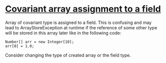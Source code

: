 # [Covariant array assignment to a field](https://spotbugs.readthedocs.io/en/latest/bugDescriptions.html#CAA_COVARIANT_ARRAY_FIELD)

Array of covariant type is assigned to a field. This is confusing and may lead to ArrayStoreException at runtime
if the reference of some other type will be stored in this array later like in the following code:

    Number[] arr = new Integer[10];
    arr[0] = 1.0;

Consider changing the type of created array or the field type.